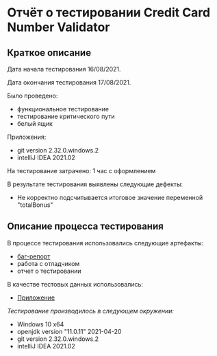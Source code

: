 # Отчёт о тестировании **Credit Card Number Validator**

## Краткое описание

Дата начала тестирования 16/08/2021.

Дата окончания тестирования 17/08/2021.

Было проведено:

* функциональное тестирование
* тестирование критического пути
* белый ящик

Приложения:

* git version 2.32.0.windows.2
* intelliJ IDEA 2021.02

На тестирование затрачено: 1 час с оформлением

В результате тестирования выявлены следующие дефекты:
* Не корректно подсчитывается итоговое значение переменной "totalBonus"

## Описание процесса тестирования

В процессе тестирования использовались следующие артефакты:
* [баг-репорт](https://github.com/greengrover/Precision/issues)
* работа с отладчиком
* отчет о тестировании


В качестве тестовых данных использовались:

* [Приложение](https://github.com/greengrover/Money-Transfer/blob/master/src/Main.java)



*Тестирование производилось в следующем окружении:*
* Windows 10 х64
* openjdk version "11.0.11" 2021-04-20
* git version 2.32.0.windows.2
* intelliJ IDEA 2021.02

